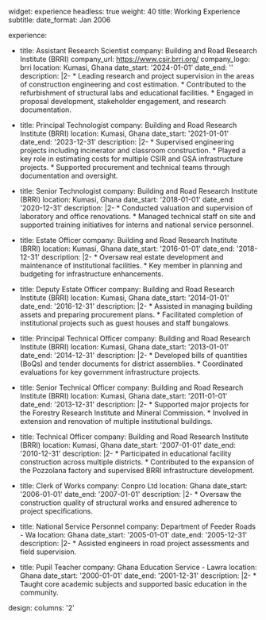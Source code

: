 widget: experience
headless: true
weight: 40
title: Working Experience
subtitle:
date_format: Jan 2006

experience:
  - title: Assistant Research Scientist
    company: Building and Road Research Institute (BRRI)
    company_url: https://www.csir.brri.org/
    company_logo: brri
    location: Kumasi, Ghana
    date_start: '2024-01-01'
    date_end: ''
    description: |2-
        * Leading research and project supervision in the areas of construction engineering and cost estimation.
        * Contributed to the refurbishment of structural labs and educational facilities.
        * Engaged in proposal development, stakeholder engagement, and research documentation.

  - title: Principal Technologist
    company: Building and Road Research Institute (BRRI)
    location: Kumasi, Ghana
    date_start: '2021-01-01'
    date_end: '2023-12-31'
    description: |2-
        * Supervised engineering projects including incinerator and classroom construction.
        * Played a key role in estimating costs for multiple CSIR and GSA infrastructure projects.
        * Supported procurement and technical teams through documentation and oversight.

  - title: Senior Technologist
    company: Building and Road Research Institute (BRRI)
    location: Kumasi, Ghana
    date_start: '2018-01-01'
    date_end: '2020-12-31'
    description: |2-
        * Conducted valuation and supervision of laboratory and office renovations.
        * Managed technical staff on site and supported training initiatives for interns and national service personnel.

  - title: Estate Officer
    company: Building and Road Research Institute (BRRI)
    location: Kumasi, Ghana
    date_start: '2016-01-01'
    date_end: '2018-12-31'
    description: |2-
        * Oversaw real estate development and maintenance of institutional facilities.
        * Key member in planning and budgeting for infrastructure enhancements.

  - title: Deputy Estate Officer
    company: Building and Road Research Institute (BRRI)
    location: Kumasi, Ghana
    date_start: '2014-01-01'
    date_end: '2016-12-31'
    description: |2-
        * Assisted in managing building assets and preparing procurement plans.
        * Facilitated completion of institutional projects such as guest houses and staff bungalows.

  - title: Principal Technical Officer
    company: Building and Road Research Institute (BRRI)
    location: Kumasi, Ghana
    date_start: '2013-01-01'
    date_end: '2014-12-31'
    description: |2-
        * Developed bills of quantities (BoQs) and tender documents for district assemblies.
        * Coordinated evaluations for key government infrastructure projects.

  - title: Senior Technical Officer
    company: Building and Road Research Institute (BRRI)
    location: Kumasi, Ghana
    date_start: '2011-01-01'
    date_end: '2013-12-31'
    description: |2-
        * Supported major projects for the Forestry Research Institute and Mineral Commission.
        * Involved in extension and renovation of multiple institutional buildings.

  - title: Technical Officer
    company: Building and Road Research Institute (BRRI)
    location: Kumasi, Ghana
    date_start: '2007-01-01'
    date_end: '2010-12-31'
    description: |2-
        * Participated in educational facility construction across multiple districts.
        * Contributed to the expansion of the Pozzolana factory and supervised BRRI infrastructure development.

  - title: Clerk of Works
    company: Conpro Ltd
    location: Ghana
    date_start: '2006-01-01'
    date_end: '2007-01-01'
    description: |2-
        * Oversaw the construction quality of structural works and ensured adherence to project specifications.

  - title: National Service Personnel
    company: Department of Feeder Roads - Wa
    location: Ghana
    date_start: '2005-01-01'
    date_end: '2005-12-31'
    description: |2-
        * Assisted engineers in road project assessments and field supervision.

  - title: Pupil Teacher
    company: Ghana Education Service - Lawra
    location: Ghana
    date_start: '2000-01-01'
    date_end: '2001-12-31'
    description: |2-
        * Taught core academic subjects and supported basic education in the community.

design:
  columns: '2'
